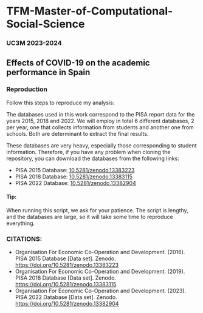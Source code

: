 # TFM-Master-of-Computational-Social-Science
### UC3M 2023-2024

## Effects of COVID-19 on the academic performance in Spain

### Reproduction
Follow this steps to reproduce my analysis:

The databases used in this work correspond to the PISA report data for the years 2015, 2018 and 2022. We will employ in total 6 different databases, 2 per year, one that collects information from students and another one from schools. Both are determinant to extract the final results.  

These databases are very heavy, especially those corresponding to student information. Therefore, if you have any problem when cloning the repository, you can download the databases from the following links:

- PISA 2015 Database: [10.5281/zenodo.13383223](https://doi.org/10.5281/zenodo.13383223)
- PISA 2018 Database: [10.5281/zenodo.13383115](https://doi.org/10.5281/zenodo.13383115)
- PISA 2022 Database: [10.5281/zenodo.13382904](https://doi.org/10.5281/zenodo.13382904)

#### Tip:

When running this script, we ask for your patience. The script is lengthy, and the databases are large, so it will take some time to reproduce everything.

### CITATIONS:

- Organisation For Economic Co-Operation and Development. (2016). PISA 2015 Database [Data set]. Zenodo. https://doi.org/10.5281/zenodo.13383223
- Organisation For Economic Co-Operation and Development. (2019). PISA 2018 Database [Data set]. Zenodo. https://doi.org/10.5281/zenodo.13383115
- Organisation For Economic Co-Operation and Development. (2023). PISA 2022 Database [Data set]. Zenodo. https://doi.org/10.5281/zenodo.13382904
